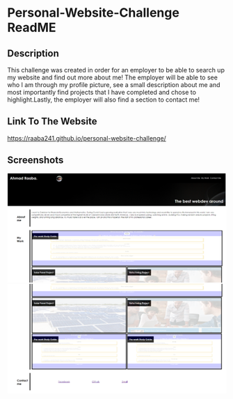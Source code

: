 # Personal-Website-Challenge ReadME

## Description

This challenge was created in order for an employer to be able to search up my website and find out more about me! The employer will be able to see who I am through my profile picture, see a small description about me and most importantly find projects that I have completed and chose to highlight.Lastly, the employer will also find a section to contact me!

## Link To The Website

https://raaba241.github.io/personal-website-challenge/

## Screenshots

![Alt text](./assets/images/top_part.png "Top Part of the website")
![Alt text](./assets/images/bottom_part.png "Bottom Part of the website")